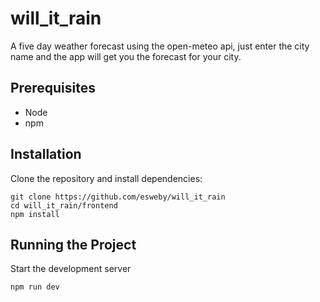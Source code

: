 # will_it_rain
 
A five day weather forecast using the open-meteo api, just enter the city name and the app will get you the forecast for your city.

## Prerequisites

- Node
- npm

## Installation

Clone the repository and install dependencies:

```
git clone https://github.com/esweby/will_it_rain
cd will_it_rain/frontend
npm install
```

## Running the Project

Start the development server

```
npm run dev
```
